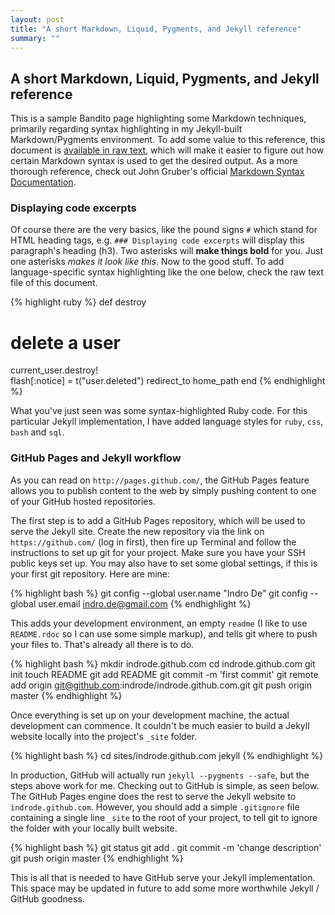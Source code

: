 ```yaml
---
layout: post
title: "A short Markdown, Liquid, Pygments, and Jekyll reference"
summary: ""
---
```


## A short Markdown, Liquid, Pygments, and Jekyll reference

This is a sample Bandito page highlighting some Markdown techniques, primarily regarding syntax highlighting in my Jekyll-built Markdown/Pygments environment. To add some value to this reference, this document is [available in raw text](http://github.com/indrode/indrode.github.com/raw/master/_posts/2010-09-10-markdown-jekyll.markdown), which will make it easier to figure out how certain Markdown syntax is used to get the desired output. As a more thorough reference, check out John Gruber's official [Markdown Syntax Documentation](http://daringfireball.net/projects/markdown/syntax).

### Displaying code excerpts

Of course there are the very basics, like the pound signs `#` which stand for HTML heading tags, e.g. `### Displaying code excerpts` will display this paragraph's heading (h3). Two asterisks will **make things bold** for you. Just one asterisks *makes it look like this*. Now to the good stuff. To add language-specific syntax highlighting like the one below, check the raw text file of this document.

{% highlight ruby %}
def destroy
  # delete a user
  current_user.destroy!  
  flash[:notice] = t("user.deleted")
  redirect_to home_path
end
{% endhighlight %}

What you've just seen was some syntax-highlighted Ruby code. For this particular Jekyll implementation, I have added language styles for `ruby`, `css`, `bash` and `sql`.

### GitHub Pages and Jekyll workflow

As you can read on `http://pages.github.com/`, the GitHub Pages feature allows you to publish content to the web by simply pushing content to one of your GitHub hosted repositories.

The first step is to add a GitHub Pages repository, which will be used to serve the Jekyll site. Create the new repository via the link on `https://github.com/` (log in first), then fire up Terminal and follow the instructions to set up git for your project. Make sure you have your SSH public keys set up. You may also have to set some global settings, if this is your first git repository. Here are mine:

{% highlight bash %}
git config --global user.name "Indro De"
git config --global user.email indro.de@gmail.com
{% endhighlight %}

This adds your development environment, an empty `readme` (I like to use `README.rdoc` so I can use some simple markup), and tells git where to push your files to. That's already all there is to do.

{% highlight bash %}
mkdir indrode.github.com
cd indrode.github.com
git init
touch README
git add README
git commit -m 'first commit'
git remote add origin git@github.com:indrode/indrode.github.com.git
git push origin master
{% endhighlight %}

Once everything is set up on your development machine, the actual development can commence. It couldn't be much easier to build a Jekyll website locally into the project's `_site` folder.

{% highlight bash %}
cd sites/indrode.github.com
jekyll
{% endhighlight %}

In production, GitHub will actually run `jekyll --pygments --safe`, but the steps above work for me. Checking out to GitHub is simple, as seen below. The GitHub Pages engine does the rest to serve the Jekyll website to `ìndrode.github.com`. However, you should add a simple `.gitignore` file containing a single line `_site` to the root of your project, to tell git to ignore the folder with your locally built website.

{% highlight bash %}
git status
git add .
git commit -m 'change description'
git push origin master
{% endhighlight %}

This is all that is needed to have GitHub serve your Jekyll implementation. This space may be updated in future to add some more worthwhile Jekyll / GitHub goodness.